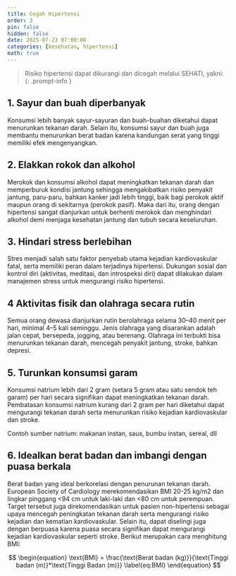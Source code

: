 ```yaml
---
title: Cegah Hipertensi
order: 3
pin: false
hidden: false
date: 2025-07-23 07:00:00
categories: [kesehatan, hipertensi]
math: true
---
```


> Risiko hipertensi dapat dikurangi dan dicegah melalui SEHATI, yakni: 
{: .prompt-info }

## 1. Sayur dan buah diperbanyak

Konsumsi lebih banyak sayur-sayuran dan buah-buahan diketahui dapat menurunkan tekanan darah. Selain itu, konsumsi sayur dan buah juga membantu menurunkan berat badan karena kandungan serat yang tinggi memiliki efek mengenyangkan.

## 2. Elakkan rokok dan alkohol

Merokok dan konsumsi alkohol dapat meningkatkan tekanan darah dan memperburuk kondisi jantung sehingga mengakibatkan risiko penyakit jantung, paru-paru, bahkan kanker jadi lebih tinggi, baik bagi perokok aktif maupun orang di sekitarnya (perokok pasif). Maka dari itu, orang dengan hipertensi sangat dianjurkan untuk berhenti merokok dan menghindari alkohol demi menjaga kesehatan jantung dan tubuh secara keseluruhan.

## 3. Hindari stress berlebihan

Stres menjadi salah satu faktor penyebab utama kejadian kardiovaskular fatal, serta memiliki peran dalam terjadinya hipertensi. Dukungan sosial dan kontrol diri (aktivitas, meditasi, dan introspeksi diri) dapat dilakukan dalam manajemen stress untuk mengurangi risiko hipertensi.

## 4 Aktivitas fisik dan olahraga secara rutin

Semua orang dewasa dianjurkan rutin berolahraga selama 30–40 menit per hari, minimal 4–5 kali seminggu. Jenis olahraga yang disarankan adalah jalan cepat, bersepeda, jogging, atau berenang. Olahraga ini terbukti bisa menurunkan tekanan darah, mencegah penyakit jantung, stroke, bahkan depresi. 

## 5. Turunkan konsumsi garam

Konsumsi natrium lebih dari 2 gram (setara 5 gram atau satu sendok teh garam) per hari secara signifikan dapat meningkatkan tekanan darah. Pembatasan konsumsi natrium kurang dari 2 gram per hari diketahui dapat mengurangi tekanan darah serta menurunkan risiko kejadian kardiovaskular dan stroke. 

Contoh sumber natrium: makanan instan, saus, bumbu instan, sereal, dll

## 6. Idealkan berat badan dan imbangi dengan puasa berkala

Berat badan yang ideal berkorelasi dengan penurunan tekanan darah. European Society of Cardiology merekomendasikan BMI 20-25 kg/m2 dan lingkar pinggang <94 cm untuk laki-laki dan <80 cm untuk perempuan. Target tersebut juga direkomendasikan untuk pasien non-hipertensi sebagai upaya mencegah peningkatan tekanan darah serta mengurangi risiko kejadian dan kematian kardiovaskular. Selain itu, dapat diselingi juga dengan berpuasa karena puasa secara signifikan dapat mengurangi kejadian kardiovaskular seperti stroke. Berikut merupakan cara menghitung BMI: 

$$
\begin{equation}
  \text{BMI} = \frac{\text{Berat badan (kg)}}{\text{Tinggi badan (m)}*\text{Tinggi Badan (m)}}
  \label{eq:BMI}
\end{equation}
$$